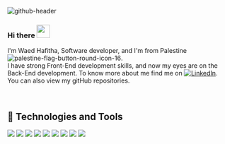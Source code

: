 ![github-header](https://user-images.githubusercontent.com/63124632/131246679-29dd3e8f-1690-478b-8589-50242ff926fd.png)




### Hi there <img src="https://raw.githubusercontent.com/MartinHeinz/MartinHeinz/master/wave.gif" width="30px">
I'm Waed Hafitha, Software developer, and I'm from Palestine ![palestine-flag-button-round-icon-16](https://user-images.githubusercontent.com/63124632/131248136-d0de74fa-d633-45c1-b0b4-f5912ebcfa93.png).
</br>
I have strong Front-End development skills, and now my eyes are on the Back-End development. To know more about me find me on [![LinkedIn][3.2]][3]. 
</br>
You can also view my gitHub repositories.

</br>

## 🔧 Technologies and Tools

![](https://img.shields.io/badge/⚙️OS-Windows-informational?style=flat&logo=<LOGO_NAME>&logoColor=white&color=2bbc8a)
![](https://img.shields.io/badge/Editor-VSCode-informational?style=flat&logo=go&logoColor=white&color=2bbc8a)
![](https://img.shields.io/badge/Code-JavaScript-informational?style=flat&logo=javascript&logoColor=white&color=2bbc8a)
![](https://img.shields.io/badge/Code-HTML-informational?style=flat&logo=intellij-idea&logoColor=white&color=2bbc8a)
![](https://img.shields.io/badge/Code-CSS-informational?style=flat&logo=intellij-idea&logoColor=white&color=2bbc8a)
![](https://img.shields.io/badge/Code-React-informational?style=flat&logo=kubernetes&logoColor=white&color=2bbc8a)
![](https://img.shields.io/badge/Shell-Bash-informational?style=flat&logo=gnu-bash&logoColor=white&color=2bbc8a)
![](https://img.shields.io/badge/Tools-GitHub-informational?style=flat&logo=gnu-bash&logoColor=white&color=2bbc8a)
![](https://img.shields.io/badge/Tools-Bitbucket-informational?style=flat&logo=gnu-bash&logoColor=white&color=2bbc8a)




[3.2]: https://raw.githubusercontent.com/MartinHeinz/MartinHeinz/master/linkedin-3-16.png (LinkedIn icon without padding)
[3]: https://www.linkedin.com/in/waed-hafitha/




<!--
**waed-hamza/waed-hamza** is a ✨ _special_ ✨ repository because its `README.md` (this file) appears on your GitHub profile.

Here are some ideas to get you started:

- 🔭 I’m currently working on ...
- 🌱 I’m currently learning ...
- 👯 I’m looking to collaborate on ...
- 🤔 I’m looking for help with ...
- 💬 Ask me about ...
- 📫 How to reach me: ...
- 😄 Pronouns: ...
- ⚡ Fun fact: ...
-->
